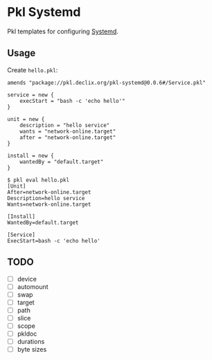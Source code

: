 # Pkl Systemd

Pkl templates for configuring [Systemd](https://systemd.io/).

## Usage

Create `hello.pkl`:

```pkl
amends "package://pkl.declix.org/pkl-systemd@0.0.6#/Service.pkl"

service = new {
    execStart = "bash -c 'echo hello'"
}

unit = new {
    description = "hello service"
    wants = "network-online.target"
    after = "network-online.target"
}

install = new { 
    wantedBy = "default.target" 
}
```

```text
$ pkl eval hello.pkl
[Unit]
After=network-online.target
Description=hello service
Wants=network-online.target

[Install]
WantedBy=default.target

[Service]
ExecStart=bash -c 'echo hello'
```

## TODO

- [ ] device
- [ ] automount
- [ ] swap
- [ ] target
- [ ] path
- [ ] slice
- [ ] scope
- [ ] pkldoc
- [ ] durations
- [ ] byte sizes
